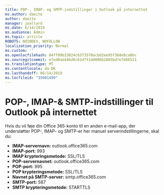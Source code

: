 ```yaml
---
title: POP-, IMAP- og SMTP-indstillinger i Outlook på internettet
ms.author: daeite
author: daeite
manager: joallard
ms.date: 6/14/2019
ms.audience: Admin
ms.topic: article
ROBOTS: NOINDEX, NOFOLLOW
localization_priority: Normal
ms.custom: ''
ms.openlocfilehash: 04ff09b33024c6373570acbd2ee95f368e8ca0bc
ms.sourcegitcommit: efed0ae44bd6c61d751dd008b2885bd7e7d86521
ms.translationtype: MT
ms.contentlocale: da-DK
ms.lasthandoff: 06/14/2019
ms.locfileid: "35001499"
---
```

# <a name="pop-imap--smtp-settings-for-outlook-on-the-web"></a>POP-, IMAP-& SMTP-indstillinger til Outlook på internettet

Hvis du vil føje din Office 365-konto til en anden e-mail-app, der understøtter POP-, IMAP- og SMTP-er her manuel serverindstillingerne, skal du:
  
- **IMAP-servernavn:** outlook.office365.com
- **IMAP-port:** 993
- **IMAP krypteringsmetode:** SSL/TLS
- **POP-servernavnet:** outlook.office365.com  
- **POP-port:** 995  
- **POP krypteringsmetode:** SSL/TLS  
- **Navnet på SMTP-server:** smtp.office365.com
- **SMTP-port:** 587
- **SMTP krypteringsmetode:** STARTTLS
